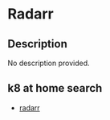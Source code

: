 # Radarr

## Description

No description provided.

## k8 at home search

- [radarr](https://nanne.dev/k8s-at-home-search/#/radarr)
